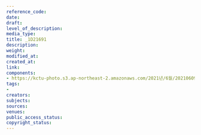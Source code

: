 ```yaml
---
reference_code: 
date: 
draft: 
level_of_description: 
media_type: 
title: _1D21691
description: 
weight: 
modified_at: 
created_at: 
link: 
components:
- https://kctu-photo.s3.ap-northeast-2.amazonaws.com/2021년/6월/20210609_산재사망+노동자+추모분향소+및+농성장+설치/_1D21691.jpg
tags:
- 
creators: 
subjects: 
sources: 
venues: 
public_access_status: 
copyright_status: 
---
```

